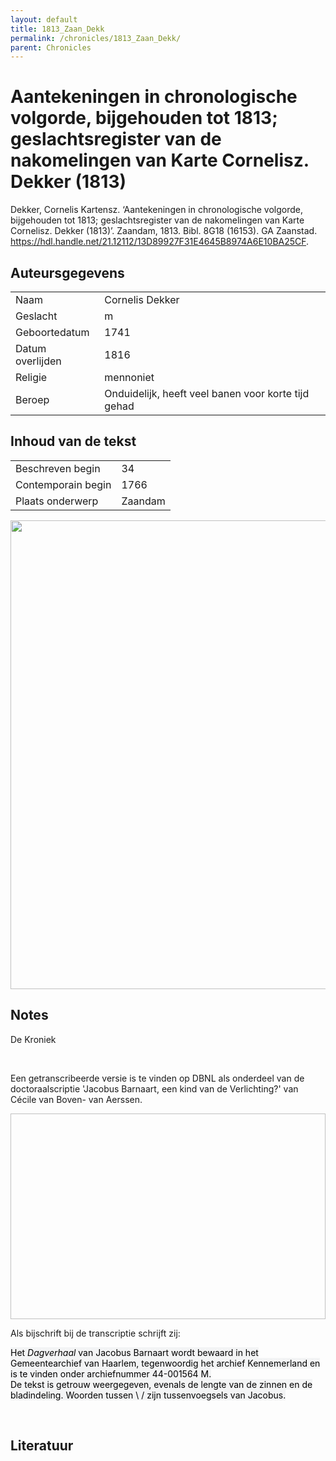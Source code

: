 ```yaml
---
layout: default
title: 1813_Zaan_Dekk
permalink: /chronicles/1813_Zaan_Dekk/
parent: Chronicles
--- 
```



# Aantekeningen in chronologische volgorde, bijgehouden tot 1813; geslachtsregister van de nakomelingen van Karte Cornelisz. Dekker (1813) 

Dekker, Cornelis Kartensz. ‘Aantekeningen in chronologische volgorde, bijgehouden tot 1813; geslachtsregister van de nakomelingen van Karte Cornelisz. Dekker (1813)’. Zaandam, 1813. Bibl. 8G18 (16153). GA Zaanstad. https://hdl.handle.net/21.12112/13D89927F31E4645B8974A6E10BA25CF. 

## Auteursgegevens 

| | | 
| --------------- | --------------- | 
| Naam | Cornelis Dekker | 
| Geslacht | m | 
 | Geboortedatum | 1741 | 
| Datum overlijden | 1816 | 
| Religie | mennoniet | 
| Beroep | Onduidelijk, heeft veel banen voor korte tijd gehad | 

## Inhoud van de tekst 

| | | 
| --------------- | --------------- | 
| Beschreven begin | 34 | 
| Contemporain begin | 1766 | 
| Plaats onderwerp | Zaandam | 

[<img src="..\..\barplots_chronicles\1813_Zaan_Dekk.jpg" width="750"/>](..\..\barplots_chronicles\1813_Zaan_Dekk.jpg) 

## Notes 

<div data-schema-version="8"><p>De Kroniek</p>
<p>&nbsp;</p>
<p>Een getranscribeerde versie is te vinden op DBNL als onderdeel van de doctoraalscriptie 'Jacobus Barnaart, een kind van de Verlichting?' van Cécile van Boven- van Aerssen.</p>
<p><img alt="" data-attachment-key="XMKBAG3I" width="606" height="329"></p>
<p>Als bijschrift bij de transcriptie schrijft zij:</p>
<p><span style="color: #000000"><span style="background-color: #f3f4f5">Het&nbsp;</span></span><em><span style="color: #000000"><span style="background-color: #f3f4f5">Dagverhaal</span></span></em><span style="color: #000000"><span style="background-color: #f3f4f5">&nbsp;van Jacobus Barnaart wordt bewaard in het Gemeentearchief van Haarlem, tegenwoordig het archief Kennemerland en is te vinden onder archiefnummer 44-001564 M.<br>De tekst is getrouw weergegeven, evenals de lengte van de zinnen en de bladindeling. Woorden tussen \ / zijn tussenvoegsels van Jacobus.</span></span></p>
<p>&nbsp;</p>
</div> 

## Literatuur 

